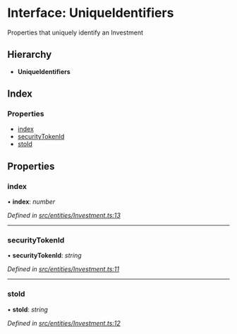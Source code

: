 # Interface: UniqueIdentifiers

Properties that uniquely identify an Investment

## Hierarchy

* **UniqueIdentifiers**

## Index

### Properties

* [index](_entities_investment_.uniqueidentifiers.md#index)
* [securityTokenId](_entities_investment_.uniqueidentifiers.md#securitytokenid)
* [stoId](_entities_investment_.uniqueidentifiers.md#stoid)

## Properties

###  index

• **index**: *number*

*Defined in [src/entities/Investment.ts:13](https://github.com/PolymathNetwork/polymath-sdk/blob/45453ad/src/entities/Investment.ts#L13)*

___

###  securityTokenId

• **securityTokenId**: *string*

*Defined in [src/entities/Investment.ts:11](https://github.com/PolymathNetwork/polymath-sdk/blob/45453ad/src/entities/Investment.ts#L11)*

___

###  stoId

• **stoId**: *string*

*Defined in [src/entities/Investment.ts:12](https://github.com/PolymathNetwork/polymath-sdk/blob/45453ad/src/entities/Investment.ts#L12)*
